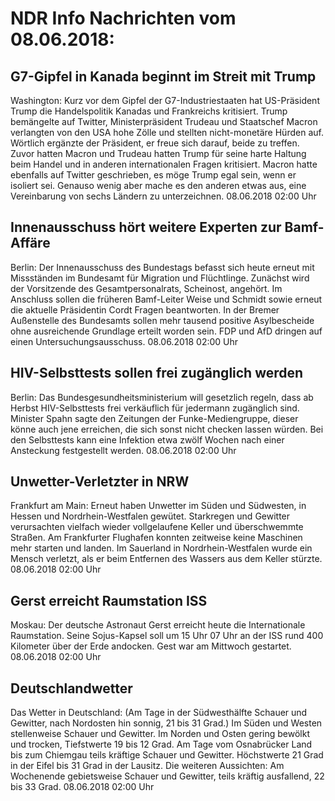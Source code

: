 # NDR Info Nachrichten vom 08.06.2018:


## G7-Gipfel in Kanada beginnt im Streit mit Trump
Washington: Kurz vor dem Gipfel der G7-Industriestaaten hat US-Präsident Trump die Handelspolitik Kanadas und Frankreichs kritisiert. Trump bemängelte auf Twitter, Ministerpräsident Trudeau und Staatschef Macron verlangten von den USA hohe Zölle und stellten nicht-monetäre Hürden auf. Wörtlich ergänzte der Präsident, er freue sich darauf, beide zu treffen. Zuvor hatten Macron und Trudeau hatten Trump für seine harte Haltung beim Handel und in anderen internationalen Fragen kritisiert. Macron hatte ebenfalls auf Twitter geschrieben, es möge Trump egal sein, wenn er isoliert sei. Genauso wenig aber mache es den anderen etwas aus, eine Vereinbarung von sechs Ländern zu unterzeichnen. 08.06.2018 02:00 Uhr 

## Innenausschuss hört weitere Experten zur Bamf-Affäre
Berlin: Der Innenausschuss des Bundestags befasst sich heute erneut mit Missständen im Bundesamt für Migration und Flüchtlinge. Zunächst wird der Vorsitzende des Gesamtpersonalrats, Scheinost, angehört. Im Anschluss sollen die früheren Bamf-Leiter Weise und Schmidt sowie erneut die aktuelle Präsidentin Cordt Fragen beantworten. In der Bremer Außenstelle des Bundesamts sollen mehr tausend positive Asylbescheide ohne ausreichende Grundlage erteilt worden sein. FDP und AfD dringen auf einen Untersuchungsausschuss. 08.06.2018 02:00 Uhr 

## HIV-Selbsttests sollen frei zugänglich werden
Berlin: Das Bundesgesundheitsministerium will gesetzlich regeln, dass ab Herbst HIV-Selbsttests frei verkäuflich für jedermann zugänglich sind. Minister Spahn sagte den Zeitungen der Funke-Mediengruppe, dieser könne auch jene erreichen, die sich sonst nicht checken lassen würden. Bei den Selbsttests kann eine Infektion etwa zwölf Wochen nach einer Ansteckung festgestellt werden. 08.06.2018 02:00 Uhr 

## Unwetter-Verletzter in NRW
Frankfurt am Main: Erneut haben Unwetter im Süden und Südwesten, in Hessen und Nordrhein-Westfalen gewütet. Starkregen und Gewitter verursachten vielfach wieder vollgelaufene Keller und überschwemmte Straßen. Am Frankfurter Flughafen konnten zeitweise keine Maschinen mehr starten und landen. Im Sauerland in Nordrhein-Westfalen wurde ein Mensch verletzt, als er beim Entfernen des Wassers aus dem Keller stürzte. 08.06.2018 02:00 Uhr 

## Gerst erreicht Raumstation ISS
Moskau: Der deutsche Astronaut Gerst erreicht heute die Internationale Raumstation. Seine Sojus-Kapsel soll um 15 Uhr 07 Uhr an der ISS rund 400 Kilometer über der Erde andocken. Gest war am Mittwoch gestartet. 08.06.2018 02:00 Uhr 

## Deutschlandwetter
Das Wetter in Deutschland:
(Am Tage in der Südwesthälfte Schauer und Gewitter, nach Nordosten hin sonnig, 21 bis 31 Grad.) Im Süden und Westen stellenweise Schauer und Gewitter. Im Norden und Osten gering bewölkt und trocken, Tiefstwerte 19 bis 12 Grad. Am Tage vom Osnabrücker Land bis zum Chiemgau teils kräftige Schauer und Gewitter. Höchstwerte 21 Grad in der Eifel bis 31 Grad in der Lausitz. Die weiteren Aussichten: Am Wochenende gebietsweise Schauer und Gewitter, teils kräftig ausfallend, 22 bis 33 Grad. 08.06.2018 02:00 Uhr 

